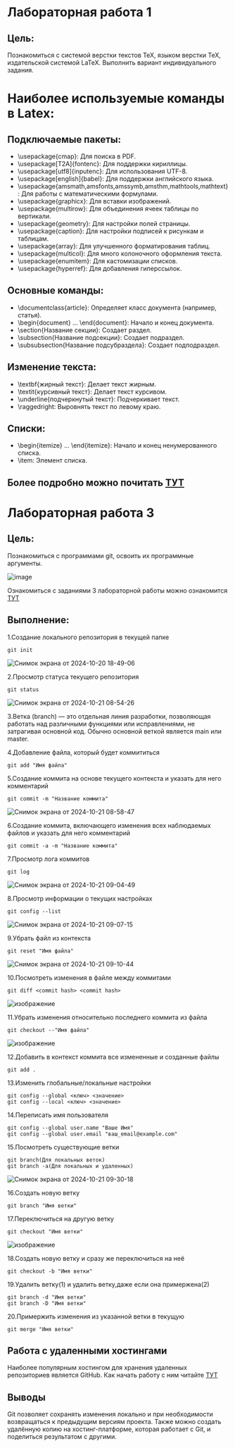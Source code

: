 # Лабораторная работа 1
## Цель:
Познакомиться с системой верстки текстов TeX, языком верстки TeX, издательской системой LaTeX. Выполнить вариант индивидуального задания.
# Наиболее используемые команды в Latex:
## Подключаемые пакеты:

+    \usepackage{cmap}: Для поиска в PDF.
+    \usepackage[T2A]{fontenc}: Для поддержки кириллицы.
+    \usepackage[utf8]{inputenc}: Для использования UTF-8.
+    \usepackage[english]{babel}: Для поддержки английского языка.
+    \usepackage{amsmath,amsfonts,amssymb,amsthm,mathtools,mathtext}: Для работы с математическими формулами.
+    \usepackage{graphicx}: Для вставки изображений.
+    \usepackage{multirow}: Для объединения ячеек таблицы по вертикали.
+    \usepackage{geometry}: Для настройки полей страницы.
+    \usepackage{caption}: Для настройки подписей к рисункам и таблицам.
+    \usepackage{array}: Для улучшенного форматирования таблиц.
+    \usepackage{multicol}: Для много колоночного оформления текста.
+    \usepackage{enumitem}: Для кастомизации списков.
+    \usepackage{hyperref}: Для добавления гиперссылок.
## Основные команды:

+    \documentclass{article}: Определяет класс документа (например, статья).
+    \begin{document} ... \end{document}: Начало и конец документа.
+    \section{Название секции}: Создает раздел.
+    \subsection{Название подсекции}: Создает подраздел.
+    \subsubsection{Название подсубраздела}: Создает подподраздел.
## Изменение текста:

+    \textbf{жирный текст}: Делает текст жирным.
+    \textit{курсивный текст}: Делает текст курсивом.
+    \underline{подчеркнутый текст}: Подчеркивает текст.
+    \raggedright: Выровнять текст по левому краю.
## Списки:

+    \begin{itemize} ... \end{itemize}: Начало и конец ненумерованного списка.
+   \item: Элемент списка.
## Более подробно можно почитать [ТУТ](https://www.overleaf.com/learn/latex/Learn_LaTeX_in_30_minutes)
# Лабораторная работа 3
## Цель:
Познакомиться с программами git, освоить их программные аргументы.


![image](https://github.com/user-attachments/assets/76b00c4d-0da2-404b-82e9-11c71848f732)


Ознакомиться с заданиями 3 лабораторной работы можно ознакомится [ТУТ](https://docs.google.com/document/d/1T6tzvKy9n5-v57hwMeZTpBKOy4lpDj9-8L8KdtQ0Rr4/edit?tab=t.0)
## Выполнение:
1.Создание локального репозитория в текущей папке
```
git init
```
![Снимок экрана от 2024-10-20 18-49-06](https://github.com/user-attachments/assets/05d82977-0ae9-457c-b7a4-63e632ed2298)

2.Просмотр статуса текущего репозитория
```
git status
```
![Снимок экрана от 2024-10-21 08-54-26](https://github.com/user-attachments/assets/d28adf8b-d239-4fc6-b656-8f7a0210cda8)

3.Ветка (branch) — это отдельная линия разработки, позволяющая работать над различными функциями или исправлениями, не затрагивая основной код. Обычно основной веткой является main или master.

4.Добавление файла, который будет коммититься
```
git add "Имя файла"
```
5.Создание коммита на основе текущего контекста и указать для него комментарий
```
git commit -m "Название коммита"
```
![Снимок экрана от 2024-10-21 08-58-47](https://github.com/user-attachments/assets/b0d53ce9-20ea-4acc-8fc5-ce9e30134df9)

6.Создание коммита, включающего изменения всех наблюдаемых файлов и указать для него комментарий
```
git commit -a -m "Название коммита"
```
7.Просмотр лога коммитов
```
git log
```
![Снимок экрана от 2024-10-21 09-04-49](https://github.com/user-attachments/assets/d4b55533-1839-4ea4-b782-b71819f08a9c)

8.Просмотр информации о текущих настройках
```
git config --list
```
![Снимок экрана от 2024-10-21 09-07-15](https://github.com/user-attachments/assets/044491eb-232a-481e-95db-2df78437db0c)

9.Убрать файл из контекста
```
git reset "Имя файла"
```
![Снимок экрана от 2024-10-21 09-10-44](https://github.com/user-attachments/assets/d90a93f0-d169-448a-a578-fc5e1d3987da)

10.Посмотреть изменения в файле между коммитами
```
git diff <commit hash> <commit hash>
```
![изображение](https://github.com/user-attachments/assets/bd9021ad-7b45-45e0-8798-9193ea7730d4)

11.Убрать изменения относительно последнего коммита из файла
```
git checkout --"Имя файла"
```
![изображение](https://github.com/user-attachments/assets/c87b4e2e-c362-48bf-bf5f-724311140be2)

12.Добавить в контекст коммита все измененные и созданные файлы
```
git add .
```
13.Изменить глобальные/локальные настройки
```
git config --global <ключ> <значение>
git config --local <ключ> <значение>
```
14.Переписать имя пользователя
```
git config --global user.name "Ваше Имя"
git config --global user.email "ваш_email@example.com"
```
15.Посмотреть существующие ветки
```
git branch(Для локальных веток)
git branch -a(Для локальных и удаленных)
```
![Снимок экрана от 2024-10-21 09-30-18](https://github.com/user-attachments/assets/227aa551-dd28-4858-8a5d-fc4c8bb6a57a)

16.Создать новую ветку
```
git branch "Имя ветки"
```
17.Переключиться на другую ветку
```
git checkout "Имя ветки"
```
![изображение](https://github.com/user-attachments/assets/a9c48009-7f5a-4a9a-a405-86df8bd75428)

18.Создать новую ветку и сразу же переключиться на неё
```
git checkout -b "Имя ветки"
```
19.Удалить ветку(1) и удалить ветку,даже если она примержена(2)
```
git branch -d "Имя ветки"
git branch -D "Имя ветки"
```
20.Примержить изменения из указанной ветки в текущую
```
git merge "Имя ветки" 
```
## Работа с удаленными хостингами
Наиболее популярным хостингом для хранения удаленных репозиториев является GitHub. Как начать работу с ним читайте [ТУТ](https://ru.hexlet.io/courses/intro_to_git/lessons/github/theory_unit)
## Выводы
Git позволяет сохранять изменения локально и при необходимости возвращаться к предыдущим версиям проекта. Также можно создать удалённую копию на хостинг-платформе, которая работает с Git, и поделиться результатом с другими.


















  


